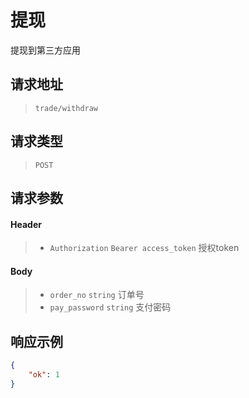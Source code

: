 # 提现

提现到第三方应用

## 请求地址

> `trade/withdraw`

## 请求类型

> `POST`

## 请求参数

#### Header

> - `Authorization` `Bearer access_token` 授权token

#### Body

> - `order_no` `string` 订单号
> - `pay_password` `string` 支付密码

## 响应示例

```json
{
    "ok": 1
}
```